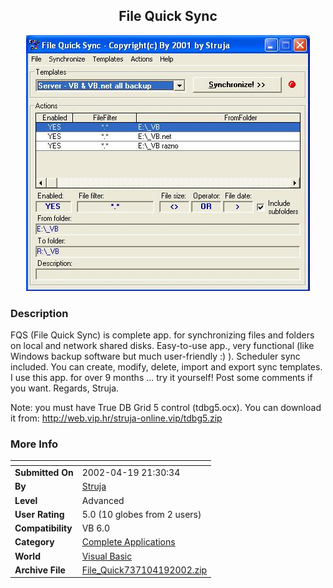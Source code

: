﻿<div align="center">

## File Quick Sync

<img src="PIC20024191640229736.JPG">
</div>

### Description

FQS (File Quick Sync) is complete app. for synchronizing files and folders on local and network shared disks. Easy-to-use app., very functional (like Windows backup software but much user-friendly :) ). Scheduler sync included. You can create, modify, delete, import and export sync templates. I use this app. for over 9 months ... try it yourself! Post some comments if you want. Regards, Struja.

Note: you must have True DB Grid 5 control (tdbg5.ocx). You can download it from: http://web.vip.hr/struja-online.vip/tdbg5.zip
 
### More Info
 


<span>             |<span>
---                |---
**Submitted On**   |2002-04-19 21:30:34
**By**             |[Struja](https://github.com/Planet-Source-Code/PSCIndex/blob/master/ByAuthor/struja.md)
**Level**          |Advanced
**User Rating**    |5.0 (10 globes from 2 users)
**Compatibility**  |VB 6\.0
**Category**       |[Complete Applications](https://github.com/Planet-Source-Code/PSCIndex/blob/master/ByCategory/complete-applications__1-27.md)
**World**          |[Visual Basic](https://github.com/Planet-Source-Code/PSCIndex/blob/master/ByWorld/visual-basic.md)
**Archive File**   |[File\_Quick737104192002\.zip](https://github.com/Planet-Source-Code/struja-file-quick-sync__1-33951/archive/master.zip)








